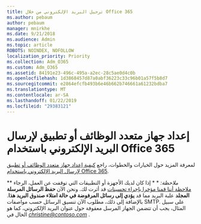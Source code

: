 ```yaml
---
title: ترحيل البريد الإلكتروني من خلال Office 365
ms.author: pebaum
author: pebaum
manager: mnirkhe
ms.date: 9/21/2018
ms.audience: Admin
ms.topic: article
ROBOTS: NOINDEX, NOFOLLOW
localization_priority: Priority
ms.collection: Adm_O365
ms.custom: Adm_O365
ms.assetid: 84191e23-496c-495a-a2ec-28c5ae0d4c0b
ms.openlocfilehash: 1d3868457d87a0abf36223c33c96b01a57f5b8d7
ms.sourcegitcommit: e2864efcfb493b6e46b662b746661a61232bdba7
ms.translationtype: MT
ms.contentlocale: ar-SA
ms.lasthandoff: 01/22/2019
ms.locfileid: "29383121"
---
```

# <a name="set-up-a-multifunction-device-or-application-to-send-email-using-office-365"></a>إعداد جهاز متعدد الوظائف أو تطبيق لإرسال البريد الإلكتروني باستخدام Office 365

لمعرفة المزيد حول الخيارات والخطوات، راجع [كيفية إعداد جهاز متعدد الوظائف أو تطبيق لإرسال البريد الإلكتروني باستخدام Office 365](https://support.office.com/article/69f58e99-c550-4274-ad18-c805d654b4c4).
  
 ** *ملاحظة:* * * إذا كان لديك الأجهزة أو التطبيقات التي توقفت عن العمل، الرجاء [ملاحظة أننا قمنا مؤخرا بإجراء تحسينات](https://support.microsoft.com/help/4458479/) قد أثرت لك. ونحن الآن **حفظ الرسائل المرسلة المجلد** علبة البريد مما قد **يؤدي إلى رسائل المرفوضة في حالة امتلاء صندوق البريد هذا**. بالإضافة إلى ذلك، مطلوب الآن تنسيق الرسائل حسب مواصفات SMTP. على سبيل المثال، يجب أن تتضمن الجهاز المرسل معقوفة حول عنوان البريد الإلكتروني، كما هو الحال في *christine@contoso.com* . 
  

